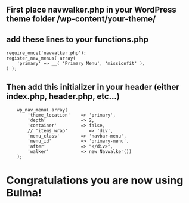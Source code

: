 ## First place navwalker.php in your WordPress theme folder /wp-content/your-theme/

## add these lines to your functions.php

```
require_once('navwalker.php');
register_nav_menus( array(
    'primary' => __( 'Primary Menu', 'missionfit' ),
) );
```

## Then add this initializer in your header (either index.php, header.php, etc...)
```
    wp_nav_menu( array(
        'theme_location'    => 'primary',
        'depth'             => 2,
        'container'         => false,
        // 'items_wrap'        => 'div',
        'menu_class'        => 'navbar-menu',
        'menu_id'           => 'primary-menu',
        'after'             => "</div>",
        'walker'            => new Navwalker())
    );
```

# Congratulations you are now using Bulma!
